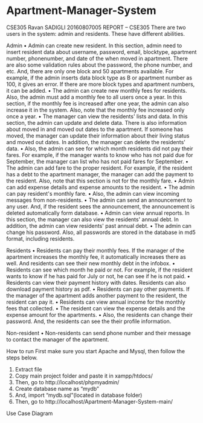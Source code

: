 # Apartment-Manager-System
CSE305 Ravan SADIGLI 20160807005
REPORT – CSE305 
There are two users in the system: admin and residents. These have different abilities.

Admin
•	Admin can create new resident. In this section, admin need to insert resident data about username, password, email, blocktype, apartment number, phonenumber, and date of the when moved in apartment. There are also some validation rules about the password, the phone number, and etc. And, there are only one block and 50 apartments available. For example, if the admin inserts data block type as B or apartment number as 100, it gives an error. If there are more block types and apartment numbers, it can be added.
•	The admin can create new monthly fees for residents. Also, the admin must add a monthly fee to all users once a year. In this section, if the monthly fee is increased after one year, the admin can also increase it in the system. Also, note that the monthly fee increased only once a year.
•	The manager can view the residents' lists and data. In this section, the admin can update and delete data. There is also information about moved in and moved out dates to the apartment. If someone has moved, the manager can update their information about their living status and moved out dates. In addition, the manager can delete the residents' data.
•	Also, the admin can see for which month residents did not pay their fares. For example, if the manager wants to know who has not paid due for September, the manager can list who has not paid fares for September.
•	The admin can add fare to the proper resident. For example, if the resident has a debt to the apartment manager, the manager can add the payment to the resident. Also, note that this section is not for the monthly fare.
•	Admin can add expense details and expense amounts to the resident.
•	The admin can pay resident's monthly fare.
•	Also, the admin can view incoming messages from non-residents.
•	The admin can send an announcement to any user. And, if the resident sees the announcement, the announcement is deleted automatically form database.
•	Admin can view annual reports. In this section, the manager can also view the residents' annual debt. In addition, the admin can view residents' past annual debt.
•	The admin can change his password. Also, all passwords are stored in the database in md5 format, including residents.

Residents
•	Residents can pay their monthly fees. If the manager of the apartment increases the monthly fee, it automatically increases there as well. And residents can see their new monthly debt in the infobox.
•	Residents can see which month he paid or not. For example, if the resident wants to know if he has paid for July or not, he can see if he is not paid.
•	Residents can view their payment history with dates. Residents can also download payment history as pdf.
•	Residents can pay other payments. If the manager of the apartment adds another payment to the resident, the resident can pay it.
•	Residents can view annual income for the monthly fees that collected.
•	The resident can view the expense details and the expense amount for the apartments.
•	Also, the residents can change their password. And, the residents can see the their profile information.

Non-resident
•	Non-residents can send phone number and their message to contact the manager of the apartment.

How to run
First make sure you start Apache and Mysql, then follow the steps below.
1.	Extract file
2.	Copy main project folder and paste it in xampp/htdocs/
3.	Then, go to  http://localhost/phpmyadmin/
4.	Create database name as “mydb”
5.	And, import “mydb.sql”(located in database folder)
6.	Then, go to http://localhost/Apartment-Manager-System-main/


Use Case Diagram




